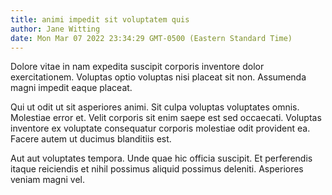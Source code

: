 ```yaml
---
title: animi impedit sit voluptatem quis
author: Jane Witting
date: Mon Mar 07 2022 23:34:29 GMT-0500 (Eastern Standard Time)
---
```

Dolore vitae in nam expedita suscipit corporis inventore dolor exercitationem. Voluptas optio voluptas nisi placeat sit non. Assumenda magni impedit eaque placeat.

 Qui ut odit ut sit asperiores animi. Sit culpa voluptas voluptates omnis. Molestiae error et. Velit corporis sit enim saepe est sed occaecati. Voluptas inventore ex voluptate consequatur corporis molestiae odit provident ea. Facere autem ut ducimus blanditiis est.

 Aut aut voluptates tempora. Unde quae hic officia suscipit. Et perferendis itaque reiciendis et nihil possimus aliquid possimus deleniti. Asperiores veniam magni vel.